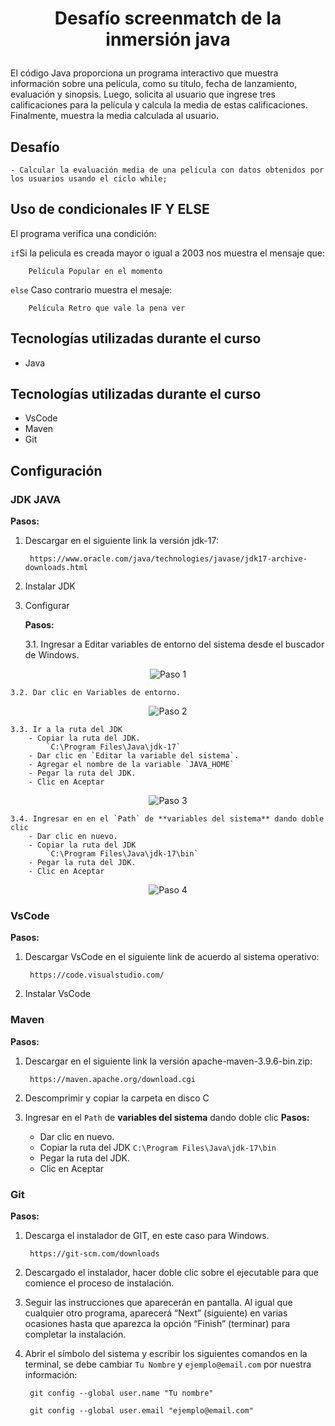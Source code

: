 # <p align="center">Desafío screenmatch de la inmersión java</p>

El código Java proporciona un programa interactivo que muestra información sobre una película, como su título, fecha de lanzamiento, evaluación y sinopsis. Luego, solicita al usuario que ingrese tres calificaciones para la película y calcula la media de estas calificaciones. Finalmente, muestra la media calculada al usuario. 

## Desafío
    - Calcular la evaluación media de una película con datos obtenidos por los usuarios usando el ciclo while;

## Uso de condicionales IF Y ELSE
El programa verifica una condición:

`if`Si la pelicula es creada mayor o igual a 2003 nos muestra el mensaje que: 

        Película Popular en el momento

`else` Caso contrario muestra el mesaje:

        Película Retro que vale la pena ver


## Tecnologías utilizadas durante el curso
* Java

## Tecnologías utilizadas durante el curso
* VsCode
* Maven
* Git

## Configuración

### JDK JAVA 
**Pasos:**

1. Descargar en el siguiente link la versión jdk-17:

        https://www.oracle.com/java/technologies/javase/jdk17-archive-downloads.html

2. Instalar JDK



3. Configurar 

    **Pasos:**

    3.1. Ingresar a Editar variables de entorno del sistema desde el buscador de Windows.

<p align="center">
  <img src="https://live.staticflickr.com/65535/53690397931_335ee366a8.jpg" alt="Paso 1"/>
</p>

    3.2. Dar clic en Variables de entorno.

<p align="center">
  <img src="https://live.staticflickr.com/65535/53690611433_df0ed822d6.jpg" alt="Paso 2"/>
</p>

    3.3. Ir a la ruta del JDK 
        - Copiar la ruta del JDK.
            `C:\Program Files\Java\jdk-17`
        - Dar clic en `Editar la variable del sistema`.
        - Agregar el nombre de la variable `JAVA_HOME`
        - Pegar la ruta del JDK.
        - Clic en Aceptar

<p align="center">
  <img src="https://live.staticflickr.com/65535/53689516437_0d5b5c50fb.jpg" alt="Paso 3"/>
</p>
    
    3.4. Ingresar en en el `Path` de **variables del sistema** dando doble clic
        - Dar clic en nuevo.
        - Copiar la ruta del JDK
            `C:\Program Files\Java\jdk-17\bin`
        - Pegar la ruta del JDK.
        - Clic en Aceptar

<p align="center">
  <img src="https://live.staticflickr.com/65535/53690748379_622c125c14.jpg" alt="Paso 4"/>
</p>

### VsCode

   **Pasos:**

1. Descargar VsCode en el siguiente link de acuerdo al sistema operativo:

        https://code.visualstudio.com/

2. Instalar VsCode 

### Maven

**Pasos:**

1. Descargar en el siguiente link la versión apache-maven-3.9.6-bin.zip:

        https://maven.apache.org/download.cgi

2.  Descomprimir y copiar la carpeta en disco C
        
3.  Ingresar en el `Path` de **variables del sistema** dando doble clic
    **Pasos:**
    - Dar clic en nuevo.
    - Copiar la ruta del JDK
        `C:\Program Files\Java\jdk-17\bin`
    - Pegar la ruta del JDK.
    - Clic en Aceptar

### Git

**Pasos:**

1. Descarga el instalador de GIT, en este caso para Windows.
        
        https://git-scm.com/downloads

2. Descargado el instalador, hacer doble clic sobre el ejecutable para que comience el proceso de instalación.
3. Seguir las instrucciones que aparecerán en pantalla. Al igual que cualquier otro programa, aparecerá “Next” (siguiente) en varias ocasiones hasta que aparezca la opción “Finish” (terminar) para completar la instalación.
4. Abrir el símbolo del sistema y escribir los siguientes comandos en la terminal, se debe cambiar `Tu Nombre` y `ejemplo@email.com` por nuestra información:
    
        git config --global user.name "Tu nombre"

        git config --global user.email "ejemplo@email.com"

